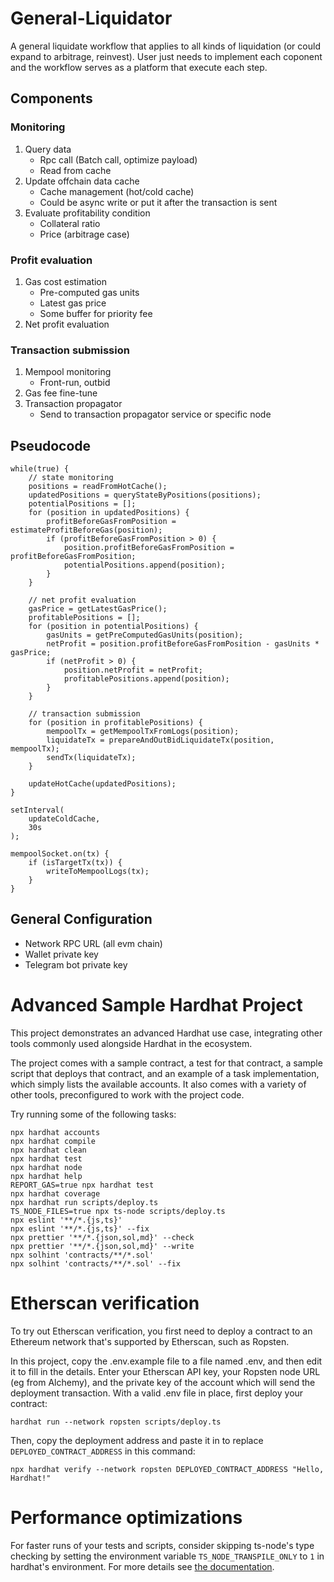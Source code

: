 # General-Liquidator

A general liquidate workflow that applies to all kinds of liquidation (or could expand to arbitrage, reinvest). User
just needs to implement each coponent and the workflow serves as a platform that execute each step.

## Components

### Monitoring

1. Query data
    - Rpc call (Batch call, optimize payload)
    - Read from cache
2. Update offchain data cache
    - Cache management (hot/cold cache)
    - Could be async write or put it after the transaction is sent
3. Evaluate profitability condition
    - Collateral ratio
    - Price (arbitrage case)

### Profit evaluation

1. Gas cost estimation
    - Pre-computed gas units
    - Latest gas price
    - Some buffer for priority fee
2. Net profit evaluation

### Transaction submission

1. Mempool monitoring
    - Front-run, outbid
2. Gas fee fine-tune
3. Transaction propagator
    - Send to transaction propagator service or specific node

## Pseudocode

```
while(true) {
    // state monitoring
    positions = readFromHotCache();
    updatedPositions = queryStateByPositions(positions);
    potentialPositions = [];
    for (position in updatedPositions) {
        profitBeforeGasFromPosition = estimateProfitBeforeGas(position);
        if (profitBeforeGasFromPosition > 0) {
            position.profitBeforeGasFromPosition = profitBeforeGasFromPosition;
            potentialPositions.append(position);
        }
    }

    // net profit evaluation
    gasPrice = getLatestGasPrice();
    profitablePositions = [];
    for (position in potentialPositions) {
        gasUnits = getPreComputedGasUnits(position);
        netProfit = position.profitBeforeGasFromPosition - gasUnits * gasPrice;
        if (netProfit > 0) {
            position.netProfit = netProfit;
            profitablePositions.append(position);
        }
    }

    // transaction submission
    for (position in profitablePositions) {
        mempoolTx = getMempoolTxFromLogs(position);
        liquidateTx = prepareAndOutBidLiquidateTx(position, mempoolTx);
        sendTx(liquidateTx);
    }

    updateHotCache(updatedPositions);
}

setInterval(
    updateColdCache,
    30s
);

mempoolSocket.on(tx) {
    if (isTargetTx(tx)) {
        writeToMempoolLogs(tx);
    }
}
```

## General Configuration

-   Network RPC URL (all evm chain)
-   Wallet private key
-   Telegram bot private key

# Advanced Sample Hardhat Project

This project demonstrates an advanced Hardhat use case, integrating other tools commonly used alongside Hardhat in the
ecosystem.

The project comes with a sample contract, a test for that contract, a sample script that deploys that contract, and an
example of a task implementation, which simply lists the available accounts. It also comes with a variety of other
tools, preconfigured to work with the project code.

Try running some of the following tasks:

```shell
npx hardhat accounts
npx hardhat compile
npx hardhat clean
npx hardhat test
npx hardhat node
npx hardhat help
REPORT_GAS=true npx hardhat test
npx hardhat coverage
npx hardhat run scripts/deploy.ts
TS_NODE_FILES=true npx ts-node scripts/deploy.ts
npx eslint '**/*.{js,ts}'
npx eslint '**/*.{js,ts}' --fix
npx prettier '**/*.{json,sol,md}' --check
npx prettier '**/*.{json,sol,md}' --write
npx solhint 'contracts/**/*.sol'
npx solhint 'contracts/**/*.sol' --fix
```

# Etherscan verification

To try out Etherscan verification, you first need to deploy a contract to an Ethereum network that's supported by
Etherscan, such as Ropsten.

In this project, copy the .env.example file to a file named .env, and then edit it to fill in the details. Enter your
Etherscan API key, your Ropsten node URL (eg from Alchemy), and the private key of the account which will send the
deployment transaction. With a valid .env file in place, first deploy your contract:

```shell
hardhat run --network ropsten scripts/deploy.ts
```

Then, copy the deployment address and paste it in to replace `DEPLOYED_CONTRACT_ADDRESS` in this command:

```shell
npx hardhat verify --network ropsten DEPLOYED_CONTRACT_ADDRESS "Hello, Hardhat!"
```

# Performance optimizations

For faster runs of your tests and scripts, consider skipping ts-node's type checking by setting the environment variable
`TS_NODE_TRANSPILE_ONLY` to `1` in hardhat's environment. For more details see
[the documentation](https://hardhat.org/guides/typescript.html#performance-optimizations).
